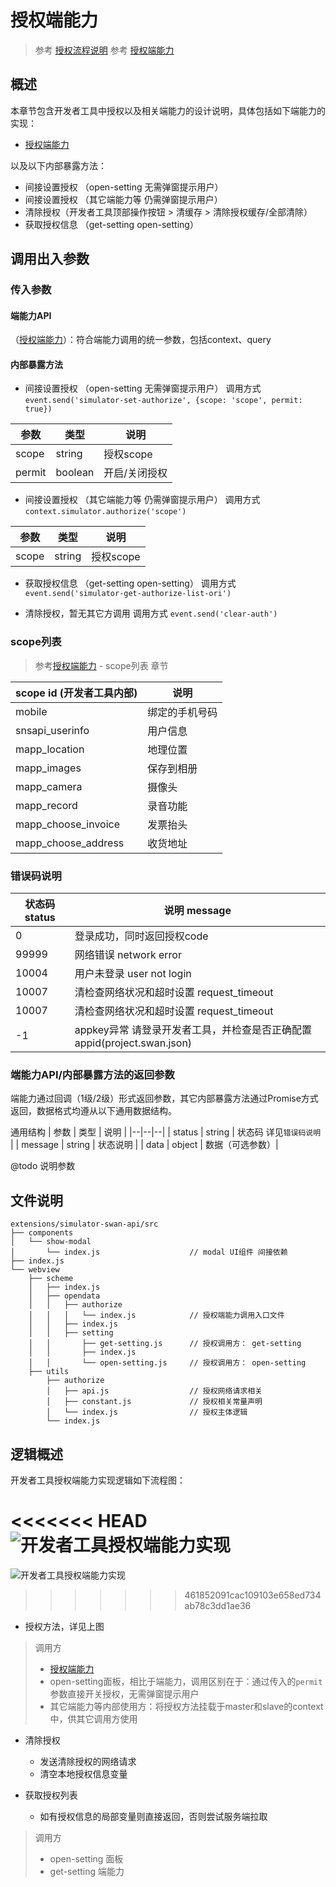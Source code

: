 # 授权端能力
> 参考 [授权流程说明](https://smartprogram.baidu.com/docs/develop/api/open_log/#%E6%8E%88%E6%9D%83%E6%B5%81%E7%A8%8B%E8%AF%B4%E6%98%8E/)
> 参考 [授权端能力](https://smartprogram.baidu.com/docs/develop/api/open_authorize/#authorize/)

## 概述
本章节包含开发者工具中授权以及相关端能力的设计说明，具体包括如下端能力的实现：
- [授权端能力](https://smartprogram.baidu.com/docs/develop/api/open_authorize/#authorize/)

以及以下内部暴露方法：
- 间接设置授权 （open-setting 无需弹窗提示用户）
- 间接设置授权 （其它端能力等 仍需弹窗提示用户）
- 清除授权（开发者工具顶部操作按钮 > 清缓存 > 清除授权缓存/全部清除）
- 获取授权信息 （get-setting open-setting）

## 调用出入参数

### 传入参数
#### 端能力API
（[授权端能力](https://smartprogram.baidu.com/docs/develop/api/open_authorize/#authorize/)）：符合端能力调用的统一参数，包括context、query
#### 内部暴露方法
- 间接设置授权 （open-setting 无需弹窗提示用户）
调用方式`event.send('simulator-set-authorize', {scope: 'scope', permit: true})`

| 参数 | 类型 | 说明 |
|--|--|--|
| scope | string | 授权scope |
| permit | boolean | 开启/关闭授权 |

- 间接设置授权 （其它端能力等 仍需弹窗提示用户）
调用方式 `context.simulator.authorize('scope')`

| 参数 | 类型 | 说明 |
|--|--|--|
| scope | string | 授权scope |

- 获取授权信息 （get-setting open-setting）
调用方式 `event.send('simulator-get-authorize-list-ori')`

- 清除授权，暂无其它方调用
调用方式 `event.send('clear-auth')`

### scope列表
> 参考[授权端能力](https://smartprogram.baidu.com/docs/develop/api/open_authorize/#authorize/) - scope列表 章节

| scope id (开发者工具内部) | 说明 |
|--|--|
| mobile | 绑定的手机号码 |
| snsapi_userinfo | 用户信息 |
| mapp_location | 地理位置 |
| mapp_images | 保存到相册 |
| mapp_camera | 摄像头 |
| mapp_record | 录音功能 |
| mapp_choose_invoice | 发票抬头 |
| mapp_choose_address | 收货地址 |

### 错误码说明
| 状态码 status | 说明 message |
|--|--|
| 0 | 登录成功，同时返回授权code |
| 99999 | 网络错误 network error |
| 10004 | 用户未登录 user not login |
| 10007 | 清检查网络状况和超时设置 request_timeout |
| 10007 | 清检查网络状况和超时设置 request_timeout |
| -1 | appkey异常 请登录开发者工具，并检查是否正确配置appid(project.swan.json) |

### 端能力API/内部暴露方法的返回参数
端能力通过回调（1级/2级）形式返回参数，其它内部暴露方法通过Promise方式返回，数据格式均遵从以下通用数据结构。

通用结构
| 参数 | 类型 | 说明 |
|--|--|--|
| status | string | 状态码 详见`错误码说明` |
| message | string | 状态说明 |
| data | object | 数据（可选参数）|

@todo 说明参数

## 文件说明
```
extensions/simulator-swan-api/src
├── components
│   └── show-modal
│       └── index.js                    // modal UI组件 间接依赖
├── index.js
└── webview
    ├── scheme
    │   ├── index.js
    │   ├── opendata
    │   │   ├── authorize
    │   │   │   └── index.js            // 授权端能力调用入口文件
    │   │   ├── index.js
    │   │   ├── setting
    │   │       ├── get-setting.js      // 授权调用方： get-setting
    │   │       ├── index.js
    │   │       └── open-setting.js     // 授权调用方： open-setting
    ├── utils
        ├── authorize
        │   ├── api.js                  // 授权网络请求相关
        │   ├── constant.js             // 授权相关常量声明
        │   └── index.js                // 授权主体逻辑
        └── index.js
```

## 逻辑概述
开发者工具授权端能力实现逻辑如下流程图：

<<<<<<< HEAD
![开发者工具授权端能力实现](./assets/authorize.jpg)
=======
![开发者工具授权端能力实现](./image/authorize.jpg)
>>>>>>> 461852091cac109103e658ed734ab78c3dd1ae36

<!-- 按照设计流程图，将逻辑分块，以promise串联， -->
- 授权方法，详见上图
    <!-- - 首先通过登录模块间接获取bduss/stoken
        - 获取失败，尝试调用一次登录，如成功则继续向下**获取成功**流程，失败则返回对应提示
        - 获取成功，继续执行(isScopeAllow)
            - 校验scope是否合法，不合法则返回对应提示
                - 如局部变量中存在 -->
> 调用方
>   - [授权端能力](https://smartprogram.baidu.com/docs/develop/api/open_authorize/#authorize/)
>   - open-setting面板，相比于端能力，调用区别在于：通过传入的`permit`参数直接开关授权，无需弹窗提示用户
>   - 其它端能力等内部使用方：将授权方法挂载于master和slave的context中，供其它调用方使用

- 清除授权
    - 发送清除授权的网络请求
    - 清空本地授权信息变量

- 获取授权列表
    - 如有授权信息的局部变量则直接返回，否则尝试服务端拉取
> 调用方
>   - open-setting 面板
>   - get-setting 端能力